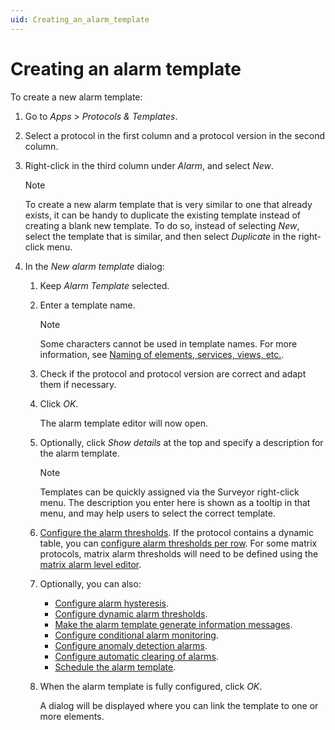 ```yaml
---
uid: Creating_an_alarm_template
---
```


# Creating an alarm template

To create a new alarm template:

1. Go to *Apps* > *Protocols & Templates*.

1. Select a protocol in the first column and a protocol version in the second column.

1. Right-click in the third column under *Alarm*, and select *New*.

   > [!NOTE]
   > To create a new alarm template that is very similar to one that already exists, it can be handy to duplicate the existing template instead of creating a blank new template. To do so, instead of selecting *New*, select the template that is similar, and then select *Duplicate* in the right-click menu.

1. In the *New alarm template* dialog:

   1. Keep *Alarm Template* selected.

   1. Enter a template name.

      > [!NOTE]
      > Some characters cannot be used in template names. For more information, see [Naming of elements, services, views, etc.](xref:NamingConventions#naming-of-elements-services-views-etc).

   1. Check if the protocol and protocol version are correct and adapt them if necessary.

   1. Click *OK*.

      The alarm template editor will now open.

   1. Optionally, click *Show details* at the top and specify a description for the alarm template.

      > [!NOTE]
      > Templates can be quickly assigned via the Surveyor right-click menu. The description you enter here is shown as a tooltip in that menu, and may help users to select the correct template.

   1. [Configure the alarm thresholds](xref:Configuring_alarm_thresholds). If the protocol contains a dynamic table, you can [configure alarm thresholds per row](xref:Configuring_alarm_thresholds_dynamic_table_parameters). For some matrix protocols, matrix alarm thresholds will need to be defined using the [matrix alarm level editor](xref:Configuring_alarm_thresholds_matrix).

   1. Optionally, you can also:

      - [Configure alarm hysteresis](xref:Configuring_alarm_hysteresis).
      - [Configure dynamic alarm thresholds](xref:Configuring_alarm_template_dynamic_alarm_threshold).
      - [Make the alarm template generate information messages](xref:Configuring_alarm_template_information_message).
      - [Configure conditional alarm monitoring](xref:Using_conditions_in_an_alarm_template).
      - [Configure anomaly detection alarms](xref:Configuring_anomaly_detection_alarms).
      - [Configure automatic clearing of alarms](xref:Setting_the_autoclear_option_in_alarm_template).
      - [Schedule the alarm template](xref:Scheduling_an_alarm_template).

   1. When the alarm template is fully configured, click *OK*.

      A dialog will be displayed where you can link the template to one or more elements.

